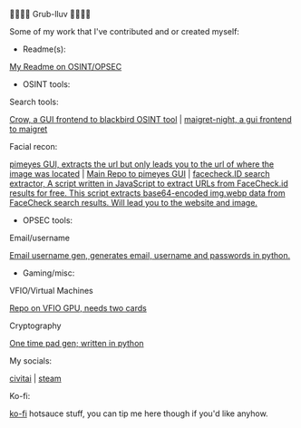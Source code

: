 💜💜💜💜 Grub-lluv 💜💜💜💜

Some of my work that I've contributed and or created myself:

* Readme(s):

[My Readme on OSINT/OPSEC](https://github.com/airborne-commando/OSINT-Tools)

* OSINT tools:

Search tools:

[Crow, a GUI frontend to blackbird OSINT tool](https://github.com/airborne-commando/Crow) | [maigret-night, a gui frontend to maigret](https://github.com/airborne-commando/maigret-night)

Facial recon:

[pimeyes GUI, extracts the url but only leads you to the url of where the image was located](https://github.com/airborne-commando/Pimeyes-Free-GUI) | [Main Repo to pimeyes GUI](https://github.com/addycb/Pimeyes-Free-POC) | [facecheck.ID search extractor, A script written in JavaScript to extract URLs from FaceCheck.id results for free. This script extracts base64-encoded img.webp data from FaceCheck search results. Will lead you to the website and image.](https://github.com/vin3110/facecheck.id-results-extractor)

* OPSEC tools:

Email/username

[Email username gen, generates email, username and passwords in python.](https://github.com/airborne-commando/user-email-gen)

* Gaming/misc:

VFIO/Virtual Machines

[Repo on VFIO GPU, needs two cards](https://github.com/airborne-commando/vfio-gpu-script)

Cryptography

[One time pad gen; written in python](https://github.com/airborne-commando/one-time-pad-truly-random)


My socials:

[civitai](https://civitai.com/user/NTHOMPSON/models) | [steam](https://steamcommunity.com/id/RangerRules/)

Ko-fi:

[ko-fi](https://ko-fi.com/spiceboy96) hotsauce stuff, you can tip me here though if you'd like anyhow.
